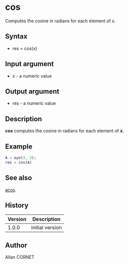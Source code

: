 # cos

Computes the cosine in radians for each element of x.

## Syntax

- res = cos(x)

## Input argument

- x - a numeric value

## Output argument

- res - a numeric value

## Description

<b>cos</b> computes the cosine in radians for each element of <b>x</b>.

## Example

```matlab
A = eye(3, 3);
res = cos(A)
```

## See also

[acos](acos.md).

## History

| Version | Description     |
| ------- | --------------- |
| 1.0.0   | initial version |

## Author

Allan CORNET
